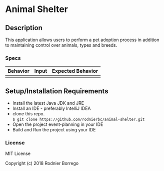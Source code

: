# Animal Shelter

## Description

This application allows users to perform a pet adoption process in addition to maintaining control over animals, types and breeds.

### Specs
| Behavior | Input | Expected Behavior |
| :------------- | :------------- | :------------- |
| | | |


## Setup/Installation Requirements

* Install the latest Java JDK and JRE
* Install an IDE - preferably IntelliJ IDEA
* clone this repo. <br />
`$ git clone https://github.com/rodnierbc/animal-shelter.git`
* Open the project event-planning in your IDE <br />
* Build and Run the project using your IDE


### License

MIT License

Copyright (c) 2018 Rodnier Borrego
